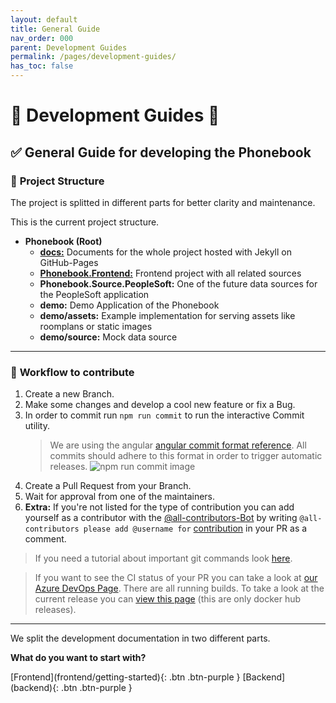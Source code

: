 ```yaml
---
layout: default
title: General Guide
nav_order: 000
parent: Development Guides
permalink: /pages/development-guides/
has_toc: false
---
```


# :diamond_shape_with_a_dot_inside: **Development Guides** :diamond_shape_with_a_dot_inside:

## :white_check_mark: **General Guide for developing the Phonebook**

### :open_file_folder: **Project Structure**

The project is splitted in different parts for better clarity and maintenance.

This is the current project structure.

- **Phonebook (Root)**
  - **[docs:](/phonebook/pages/doc-guides/)** Documents for the whole project hosted with Jekyll on GitHub-Pages
  - **[Phonebook.Frontend:](frontend/general-guide)** Frontend project with all related sources
  - **Phonebook.Source.PeopleSoft:** One of the future data sources for the PeopleSoft application
  - **demo:** Demo Application of the Phonebook
  - **demo/assets:** Example implementation for serving assets like roomplans or static images
  - **demo/source:** Mock data source

---

### :hammer: **Workflow to contribute**

1. Create a new Branch.
2. Make some changes and develop a cool new feature or fix a Bug.
3. In order to commit run `npm run commit` to run the interactive Commit utility.
   > We are using the angular [angular commit format reference](https://gist.github.com/brianclements/841ea7bffdb01346392c). All commits should adhere to this format in order to trigger automatic releases.
   > ![npm run commit image]({{site.baseurl}}pages/development-guides/media/images/git-cz.png)
4. Create a Pull Request from your Branch.
5. Wait for approval from one of the maintainers.
6. **Extra:** If you're not listed for the type of contribution you can add yourself as a contributor with the [@all-contributors-Bot](https://allcontributors.org/docs/en/overview) by writing `@all-contributors please add @username for` [contribution](https://allcontributors.org/docs/en/emoji-key) in your PR as a comment.

> If you need a tutorial about important git commands look [here](https://dev.to/dhruv/essential-git-commands-every-developer-should-know-2fl).

> If you want to see the CI status of your PR you can take a look at [our Azure DevOps Page](https://dev.azure.com/T-Systems-MMS/phonebook/_build). There are all running builds. To take a look at the current release you can [view this page](https://dev.azure.com/T-Systems-MMS/phonebook/_release) (this are only docker hub releases).

---

We split the development documentation in two different parts.

**What do you want to start with?**

<span class="fs-6">
[Frontend](frontend/getting-started){: .btn .btn-purple }
</span>
<span class="fs-6">
[Backend](backend){: .btn .btn-purple }
</span>
